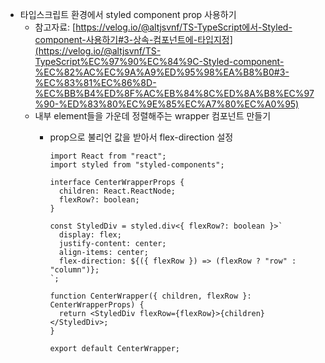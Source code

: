 - 타입스크립트 환경에서 styled component prop 사용하기
    - 참고자료: [https://velog.io/@altjsvnf/TS-TypeScript에서-Styled-component-사용하기#3-상속-컴포넌트에-타입지정](https://velog.io/@altjsvnf/TS-TypeScript%EC%97%90%EC%84%9C-Styled-component-%EC%82%AC%EC%9A%A9%ED%95%98%EA%B8%B0#3-%EC%83%81%EC%86%8D-%EC%BB%B4%ED%8F%AC%EB%84%8C%ED%8A%B8%EC%97%90-%ED%83%80%EC%9E%85%EC%A7%80%EC%A0%95)
    - 내부 element들을 가운데 정렬해주는 wrapper 컴포넌트 만들기
        - prop으로 불리언 값을 받아서 flex-direction 설정
            
            ```tsx
            import React from "react";
            import styled from "styled-components";
            
            interface CenterWrapperProps {
              children: React.ReactNode;
              flexRow?: boolean;
            }
            
            const StyledDiv = styled.div<{ flexRow?: boolean }>`
              display: flex;
              justify-content: center;
              align-items: center;
              flex-direction: ${({ flexRow }) => (flexRow ? "row" : "column")};
            `;
            
            function CenterWrapper({ children, flexRow }: CenterWrapperProps) {
              return <StyledDiv flexRow={flexRow}>{children}</StyledDiv>;
            }
            
            export default CenterWrapper;
            ```
